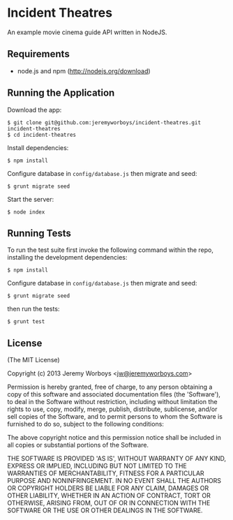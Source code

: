 # Incident Theatres

An example movie cinema guide API written in NodeJS.


## Requirements

- node.js and npm (http://nodejs.org/download)


## Running the Application

Download the app:

    $ git clone git@github.com:jeremyworboys/incident-theatres.git incident-theatres
    $ cd incident-theatres

Install dependencies:

    $ npm install

Configure database in `config/database.js` then migrate and seed:

    $ grunt migrate seed

Start the server:

    $ node index


## Running Tests

To run the test suite first invoke the following command within the repo, installing the development dependencies:

    $ npm install

Configure database in `config/database.js` then migrate and seed:

    $ grunt migrate seed

then run the tests:

    $ grunt test


## License

(The MIT License)

Copyright (c) 2013 Jeremy Worboys &lt;jw@jeremyworboys.com&gt;

Permission is hereby granted, free of charge, to any person obtaining
a copy of this software and associated documentation files (the
'Software'), to deal in the Software without restriction, including
without limitation the rights to use, copy, modify, merge, publish,
distribute, sublicense, and/or sell copies of the Software, and to
permit persons to whom the Software is furnished to do so, subject to
the following conditions:

The above copyright notice and this permission notice shall be
included in all copies or substantial portions of the Software.

THE SOFTWARE IS PROVIDED 'AS IS', WITHOUT WARRANTY OF ANY KIND,
EXPRESS OR IMPLIED, INCLUDING BUT NOT LIMITED TO THE WARRANTIES OF
MERCHANTABILITY, FITNESS FOR A PARTICULAR PURPOSE AND NONINFRINGEMENT.
IN NO EVENT SHALL THE AUTHORS OR COPYRIGHT HOLDERS BE LIABLE FOR ANY
CLAIM, DAMAGES OR OTHER LIABILITY, WHETHER IN AN ACTION OF CONTRACT,
TORT OR OTHERWISE, ARISING FROM, OUT OF OR IN CONNECTION WITH THE
SOFTWARE OR THE USE OR OTHER DEALINGS IN THE SOFTWARE.
